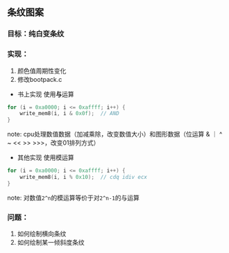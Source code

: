 ## 条纹图案
### 目标：纯白变条纹
### 实现：
1. 颜色值周期性变化
2. 修改bootpack.c
* 书上实现 使用**与**运算
```c
for (i = 0xa0000; i <= 0xaffff; i++) {
    write_mem8(i, i & 0x0f);  // AND
}
```
note: cpu处理数值数据（加减乘除，改变数值大小）和图形数据（位运算 & ｜ ^ ~ << >> >>>，改变01排列方式）

* 其他实现 使用模运算
```c
for (i = 0xa0000; i <= 0xaffff; i++) {
    write_mem8(i, i % 0x10);  // cdq idiv ecx
}
```
note: 对数值`2^n`的模运算等价于对`2^n-1`的与运算
### 问题：
1. 如何绘制横向条纹
2. 如何绘制某一倾斜度条纹
